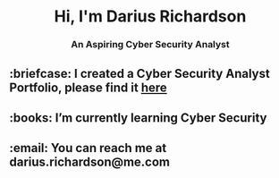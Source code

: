 <h1 align="center">Hi, I'm Darius Richardson</h1>
<h3 align="center">An Aspiring Cyber Security Analyst</h3>

<h2>:briefcase: I created a Cyber Security Analyst Portfolio, please find it <a href="https://github.com/dariusrichardson55/CyberSecurity-Bootcamp" target="blank">here</h2></a>


<h2>:books: I’m currently learning Cyber Security</h2>

<h2>:email: You can reach me at darius.richardson@me.com</h2>
